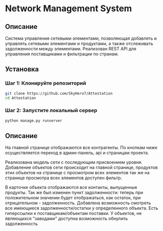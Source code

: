 # Network Management System

## Описание

Система управления сетевыми элементами, позволяющая добавлять и управлять сетевыми элементами и продуктами, а также отслеживать задолженности между элементами. Реализован REST API для управления поставщиками и фильтрации по странам.

## Установка

### Шаг 1: Клонируйте репозиторий

```bash
git clone https://github.com/SkyHero7/Attestation
cd Attestation
```

### Шаг 2: Запустите локальный сервер

```bash
python manage.py runserver
```

## Описание 

На главной странице отображаются все контрагенты. 
По кнопкам ниже осуществляется переход в админ-панель, api и страницам проекта.

Реализована модель сети с последующим присвоением уровня.
Добавление объектов сети происходит на главной странице, продуктов этих объектов на странице с просмотром всех элементов
так же на странице просмотра всех элементов доступен фильтр.

В карточке объекта отображаются все контакты, выпущенные продукты. Так же был изменен пункт задолженности:
теперь при положительном значении будет отображаться, как остаток, при отрицательном - задолженность. 
Добавлена возможность смотреть все имеющиеся задолженности/остатки у определенного объекта.
Есть гиперссылки к поставщикам/объектам поставки. У объектов, не являющихся "заводами" доступна возможность обнулить задолженность